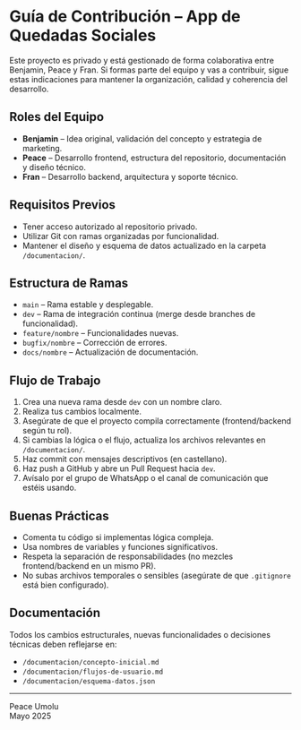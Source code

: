 # Guía de Contribución – App de Quedadas Sociales

Este proyecto es privado y está gestionado de forma colaborativa entre Benjamin, Peace y Fran. Si formas parte del equipo y vas a contribuir, sigue estas indicaciones para mantener la organización, calidad y coherencia del desarrollo.

## Roles del Equipo

- **Benjamin** – Idea original, validación del concepto y estrategia de marketing.
- **Peace** – Desarrollo frontend, estructura del repositorio, documentación y diseño técnico.
- **Fran** – Desarrollo backend, arquitectura y soporte técnico.

## Requisitos Previos

- Tener acceso autorizado al repositorio privado.
- Utilizar Git con ramas organizadas por funcionalidad.
- Mantener el diseño y esquema de datos actualizado en la carpeta `/documentacion/`.

## Estructura de Ramas

- `main` – Rama estable y desplegable.
- `dev` – Rama de integración continua (merge desde branches de funcionalidad).
- `feature/nombre` – Funcionalidades nuevas.
- `bugfix/nombre` – Corrección de errores.
- `docs/nombre` – Actualización de documentación.

## Flujo de Trabajo

1. Crea una nueva rama desde `dev` con un nombre claro.
2. Realiza tus cambios localmente.
3. Asegúrate de que el proyecto compila correctamente (frontend/backend según tu rol).
4. Si cambias la lógica o el flujo, actualiza los archivos relevantes en `/documentacion/`.
5. Haz commit con mensajes descriptivos (en castellano).
6. Haz push a GitHub y abre un Pull Request hacia `dev`.
7. Avísalo por el grupo de WhatsApp o el canal de comunicación que estéis usando.

## Buenas Prácticas

- Comenta tu código si implementas lógica compleja.
- Usa nombres de variables y funciones significativos.
- Respeta la separación de responsabilidades (no mezcles frontend/backend en un mismo PR).
- No subas archivos temporales o sensibles (asegúrate de que `.gitignore` está bien configurado).

## Documentación

Todos los cambios estructurales, nuevas funcionalidades o decisiones técnicas deben reflejarse en:

- `/documentacion/concepto-inicial.md`
- `/documentacion/flujos-de-usuario.md`
- `/documentacion/esquema-datos.json`

---

Peace Umolu  
Mayo 2025

